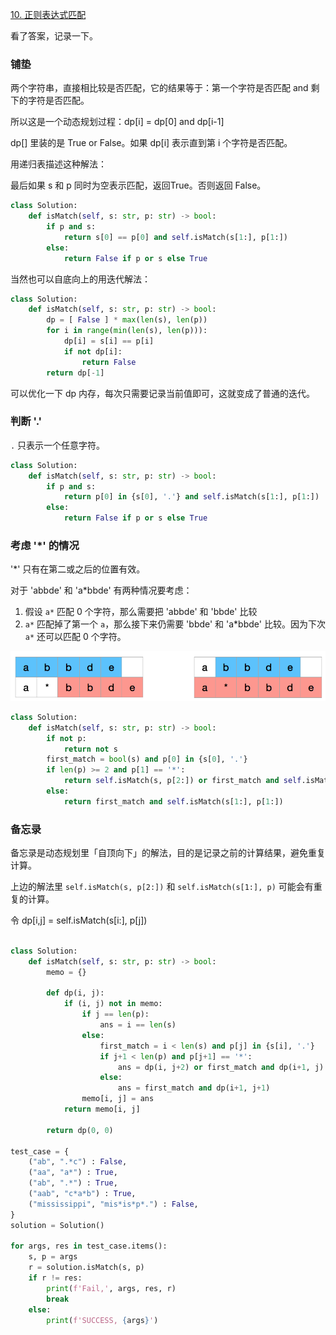 [10. 正则表达式匹配](https://leetcode-cn.com/problems/regular-expression-matching/)

看了答案，记录一下。

### 铺垫

两个字符串，直接相比较是否匹配，它的结果等于：第一个字符是否匹配 and 剩下的字符是否匹配。

所以这是一个动态规划过程：dp[i] = dp[0] and dp[i-1]

dp[] 里装的是 True or False。如果 dp[i] 表示直到第 i 个字符是否匹配。

用递归表描述这种解法：

最后如果 s 和 p 同时为空表示匹配，返回True。否则返回 False。

```py
class Solution:
    def isMatch(self, s: str, p: str) -> bool:
        if p and s:
            return s[0] == p[0] and self.isMatch(s[1:], p[1:])
        else:
            return False if p or s else True
```

当然也可以自底向上的用迭代解法：

```py
class Solution:
    def isMatch(self, s: str, p: str) -> bool:
        dp = [ False ] * max(len(s), len(p))
        for i in range(min(len(s), len(p))):
            dp[i] = s[i] == p[i]
            if not dp[i]:
                return False
        return dp[-1]
```

可以优化一下 dp 内存，每次只需要记录当前值即可，这就变成了普通的迭代。

### 判断 '.' 

`.` 只表示一个任意字符。

```py
class Solution:
    def isMatch(self, s: str, p: str) -> bool:
        if p and s:
            return p[0] in {s[0], '.'} and self.isMatch(s[1:], p[1:])
        else:
            return False if p or s else True
```

### 考虑 '*' 的情况

'*' 只有在第二或之后的位置有效。

对于 'abbde' 和 'a*bbde' 有两种情况要考虑：

1. 假设 `a*` 匹配 0 个字符，那么需要把 'abbde' 和 'bbde' 比较
2. `a*` 匹配掉了第一个 `a`，那么接下来仍需要 'bbde' 和 'a*bbde' 比较。因为下次 `a*` 还可以匹配 0 个字符。

![](pics/10.png)

```py
class Solution:
    def isMatch(self, s: str, p: str) -> bool:
        if not p:
            return not s
        first_match = bool(s) and p[0] in {s[0], '.'}
        if len(p) >= 2 and p[1] == '*':
            return self.isMatch(s, p[2:]) or first_match and self.isMatch(s[1:], p)
        else:
            return first_match and self.isMatch(s[1:], p[1:])
```

### 备忘录

备忘录是动态规划里「自顶向下」的解法，目的是记录之前的计算结果，避免重复计算。

上边的解法里 `self.isMatch(s, p[2:])` 和 `self.isMatch(s[1:], p)` 可能会有重复的计算。

令 dp[i,j] = self.isMatch(s[i:], p[j])

```py

class Solution:
    def isMatch(self, s: str, p: str) -> bool:
        memo = {}

        def dp(i, j):
            if (i, j) not in memo:
                if j == len(p):
                    ans = i == len(s)
                else:
                    first_match = i < len(s) and p[j] in {s[i], '.'}
                    if j+1 < len(p) and p[j+1] == '*':
                        ans = dp(i, j+2) or first_match and dp(i+1, j)
                    else:
                        ans = first_match and dp(i+1, j+1)
                memo[i, j] = ans
            return memo[i, j]
        
        return dp(0, 0)

test_case = {
    ("ab", ".*c") : False,
    ("aa", "a*") : True,
    ("ab", ".*") : True,
    ("aab", "c*a*b") : True,
    ("mississippi", "mis*is*p*.") : False,
}
solution = Solution()

for args, res in test_case.items():
    s, p = args
    r = solution.isMatch(s, p)
    if r != res:
        print(f'Fail,', args, res, r)
        break
    else:
        print(f'SUCCESS, {args}')
```

